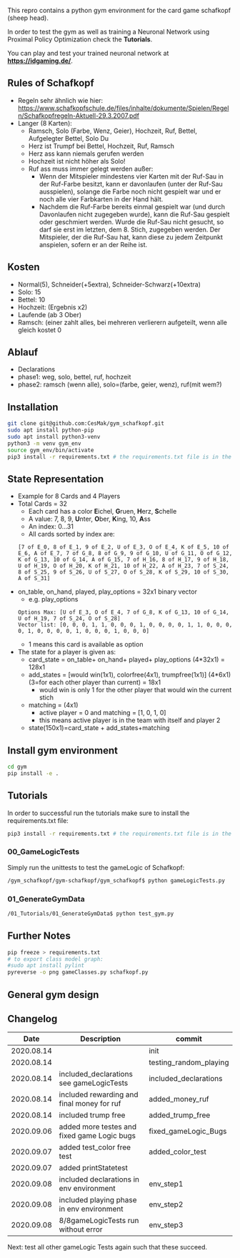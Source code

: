 This repro contains a python gym environment for the card game schafkopf (sheep head).

In order to test the gym as well as training a Neuronal Network using Proximal Policy Optimization check the **Tutorials**.

You can play and test your trained neuronal network at **https://idgaming.de/**.

## Rules of Schafkopf
* Regeln sehr ähnlich wie hier: https://www.schafkopfschule.de/files/inhalte/dokumente/Spielen/Regeln/Schafkopfregeln-Aktuell-29.3.2007.pdf
* Langer (8 Karten):
  * Ramsch, Solo (Farbe, Wenz, Geier), Hochzeit, Ruf, Bettel, Aufgelegter Bettel, Solo Du
  * Herz ist Trumpf bei Bettel, Hochzeit, Ruf, Ramsch
  * Herz ass kann niemals gerufen werden
  * Hochzeit ist nicht höher als Solo!
  * Ruf ass muss immer gelegt werden außer:
    + Wenn der Mitspieler mindestens vier Karten mit der Ruf-Sau in der Ruf-Farbe besitzt, kann er davonlaufen (unter der Ruf-Sau ausspielen), solange die Farbe noch nicht gespielt war und er noch alle vier Farbkarten in der Hand hält.
    + Nachdem die Ruf-Farbe bereits einmal gespielt war (und durch Davonlaufen nicht zugegeben wurde), kann die Ruf-Sau gespielt oder geschmiert werden. Wurde die Ruf-Sau nicht gesucht, so darf sie erst im letzten, dem 8. Stich, zugegeben werden. Der Mitspieler, der die Ruf-Sau hat, kann diese zu jedem Zeitpunkt anspielen, sofern er an der Reihe ist.

## Kosten
* Normal(5), Schneider(+5extra), Schneider-Schwarz(+10extra)
* Solo: 15
* Bettel: 10
* Hochzeit: (Ergebnis x2)
* Laufende (ab 3 Ober)
* Ramsch: (einer zahlt alles, bei mehreren verlierern aufgeteilt, wenn alle gleich kostet 0

## Ablauf
* Declarations
* phase1: weg, solo, bettel, ruf, hochzeit
* phase2: ramsch (wenn alle), solo=(farbe, geier, wenz), ruf(mit wem?)

## Installation
```bash
git clone git@github.com:CesMak/gym_schafkopf.git
sudo apt install python-pip
sudo apt install python3-venv
python3 -m venv gym_env
source gym_env/bin/activate
pip3 install -r requirements.txt # the requirements.txt file is in the Tutorials folder
```

## State Representation
* Example for 8 Cards and 4 Players
* Total Cards = 32
  * Each card has a color **E**ichel, **G**ruen, **H**erz, **S**chelle
  * A value: 7, 8, 9, **U**nter, **O**ber, **K**ing, 10, **A**ss
  * An index: 0...31
  * All cards sorted by index are:
  ```
  [7 of E_0, 8 of E_1, 9 of E_2, U of E_3, O of E_4, K of E_5, 10 of E_6, A of E_7, 7 of G_8, 8 of G_9, 9 of G_10, U of G_11, O of G_12, K of G_13, 10 of G_14, A of G_15, 7 of H_16, 8 of H_17, 9 of H_18, U of H_19, O of H_20, K of H_21, 10 of H_22, A of H_23, 7 of S_24, 8 of S_25, 9 of S_26, U of S_27, O of S_28, K of S_29, 10 of S_30, A of S_31]
  ```
* on_table, on_hand, played, play_options = 32x1 binary vector
  * e.g. play_options
  ```
  Options Max: [U of E_3, O of E_4, 7 of G_8, K of G_13, 10 of G_14, U of H_19, 7 of S_24, O of S_28]
  Vector list: [0, 0, 0, 1, 1, 0, 0, 0, 1, 0, 0, 0, 0, 1, 1, 0, 0, 0, 0, 1, 0, 0, 0, 0, 1, 0, 0, 0, 1, 0, 0, 0]
  ```
  * 1 means this card is available as option
* The state for a player is given as:
  * card_state = on_table+ on_hand+ played+ play_options (4*32x1) = 128x1
  * add_states = [would win(1x1), colorfree(4x1), trumpfree(1x1)] (4*6x1) (3=for each other player than current) = 18x1  
    * would win is only 1 for the other player that would win the current stich
  * matching   = (4x1)
    * active player = 0  and matching = [1, 0, 1, 0]
    * this means active player is in the team with itself and player 2
  * state(150x1)=card_state + add_states+matching

## Install gym environment
```bash
cd gym
pip install -e .
```

## Tutorials
In order to successful run the tutorials make sure to install the requirements.txt file:
```bash
pip3 install -r requirements.txt # the requirements.txt file is in the Tutorials folder
```

### 00_GameLogicTests

Simply run the unittests to test the gameLogic of Schafkopf:

```bash
/gym_schafkopf/gym-schafkopf/gym_schafkopf$ python gameLogicTests.py
```

### 01_GenerateGymData

```bash
/01_Tutorials/01_GenerateGymData$ python test_gym.py
```


## Further Notes
```bash
pip freeze > requirements.txt
# to export class model graph:
#sudo apt install pylint
pyreverse -o png gameClasses.py schafkopf.py
```

## General gym design


## Changelog
|Date|Description|commit|
|-|---------|-|
|2020.08.14| | init  |
|2020.08.14| | testing_random_playing  |
|2020.08.14| included_declarations see gameLogicTests | included_declarations  |
|2020.08.14| included rewarding and final money for ruf | added_money_ruf  |
|2020.08.14| included trump free| added_trump_free  |
|2020.09.06| added more testes and fixed game Logic bugs | fixed_gameLogic_Bugs  |
|2020.09.07| added test_color free test | added_color_test  |
|2020.09.07| added printStatetest|   |
|2020.09.08| included declarations in env environment| env_step1   |
|2020.09.08| included playing phase in env environment| env_step2  |
|2020.09.08| 8/8gameLogicTests run without error | env_step3  |
Next: test all other gameLogic Tests again such that these succeed.
